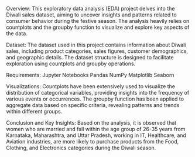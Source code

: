 Overview:
This exploratory data analysis (EDA) project delves into the Diwali sales dataset, aiming to uncover insights and patterns related to consumer behavior during the festive season. The analysis heavily relies on countplots and the groupby function to visualize and explore key aspects of the data.

Dataset:
The dataset used in this project contains information about Diwali sales, including product categories, sales figures, customer demographics, and geographic details. The dataset structure is designed to facilitate exploration using countplots and groupby operations.

Requirements:
Jupyter Notebooks
Pandas
NumPy
Matplotlib
Seaborn

Visualizations:
Countplots have been extensively used to visualize the distribution of categorical variables, providing insights into the frequency of various events or occurrences. The groupby function has been applied to aggregate data based on specific criteria, revealing patterns and trends within different groups.

Conclusion and Key Insights:
Based on the analysis, it is observed that women who are married and fall within the age group of 26-35 years from Karnataka, Maharashtra, and Uttar Pradesh, working in IT, Healthcare, and Aviation industries, are more likely to purchase products from the Food, Clothing, and Electronics categories during the Diwali season.
